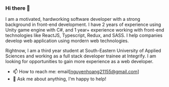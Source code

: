 ### Hi there 👋

I am a motivated, hardworking software developer with a strong background in front-end development. I have 2 years of experience using Unity game engine with C#, and 1 year+ experience working with front-end technologies like ReactJS, Typescript, Redux, and SASS. I help companies develop web application using mordern web technologies.

Rightnow, I am a third year student at South-Eastern University of Applied Sciences and working as a full stack developer trainee at Integrify. I am looking for opportunities to gain more experience as a web developer.

- 📫 How to reach me: email[nguyenhoang21155@gmail.com]
- 💬 Ask me about anything, I'm happy to help!
<!--
**Hoang0211/Hoang0211** is a ✨ _special_ ✨ repository because its `README.md` (this file) appears on your GitHub profile.

Here are some ideas to get you started:

- 🔭 I’m currently working on ...
- 🌱 I’m currently learning ...
- 👯 I’m looking to collaborate on ...
- 🤔 I’m looking for help with ...
- 💬 Ask me about ...
- 📫 How to reach me: ...
- 😄 Pronouns: ...
- ⚡ Fun fact: ...
-->
